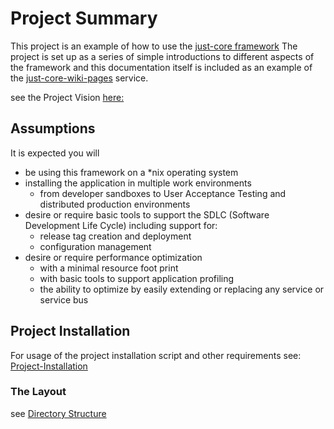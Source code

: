 # Project Summary

This project is an example of how to use the [just-core framework](https://chglongstone.github.io/just-core) 
The project is set up as a series of simple introductions to different aspects of the framework and this documentation 
itself is included as an example of the [just-core-wiki-pages](https://chglongstone.github.io/just-core-wiki-pages) service.


see the Project Vision [here:](Summary)

## Assumptions 

It is expected you will 

- be using this framework on a *nix operating system 
- installing the application in multiple work environments 
  - from developer sandboxes to User Acceptance Testing and distributed production environments
- desire or require basic tools to support the SDLC (Software Development Life Cycle) including support for:
  - release tag creation and deployment
  - configuration management
- desire or require performance optimization 
  - with a minimal resource foot print
  - with basic tools to support application profiling 
  - the ability to optimize by easily extending or replacing any service or service bus

  


## Project Installation

For usage of the project installation script and other requirements 
see: [Project-Installation](Project-Installation)

### The Layout

see [Directory Structure](Directory-Structure)






